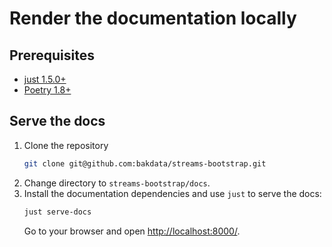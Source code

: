 # Render the documentation locally

## Prerequisites

- [just 1.5.0+](https://github.com/casey/just)
- [Poetry 1.8+](https://python-poetry.org/docs/#installation)

## Serve the docs

1. Clone the repository
   ```sh
   git clone git@github.com:bakdata/streams-bootstrap.git
   ```
2. Change directory to `streams-bootstrap/docs`.
3. Install the documentation dependencies and use `just` to serve the docs:
   ```sh
   just serve-docs
   ```
   Go to your browser and open [http://localhost:8000/](http://localhost:8000/).
